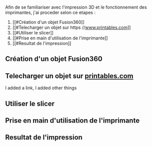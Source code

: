 Afin de se familiariser avec l'impression 3D et le fonctionnement des imprimantes, j'ai proceder selon ce etapes : 
1. [[#Création d'un objet Fusion360]]
2. [[#Telecharger un objet sur https //www.printables.com]]
3. [[#Utiliser le slicer]]
4. [[#Prise en main d'utilisation de l'imprimante]]
5. [[#Resultat de l'impression]]

## Création d'un objet Fusion360

## Telecharger un objet sur [printables.com](https://www.printables.com)

I added a link, I added other things

## Utiliser le slicer

## Prise en main d'utilisation de l'imprimante

## Resultat de l'impression
